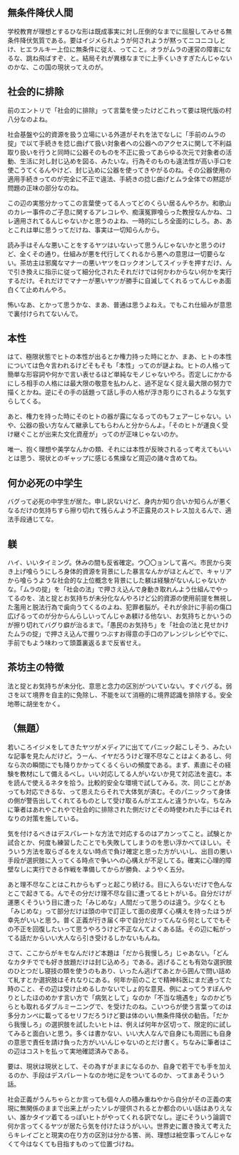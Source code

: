 ﻿## 無条件降伏人間

学校教育が理想とするひな形は既成事実に対し圧倒的なまでに屈服してみせる無条件降伏気質である。要はイジメられようが何されようが黙ってニコニコしとけ、ヒエラルキー上位に無条件に従え、ってこと。オラがムラの運営の障害になるな、跳ね飛ばすぞ、と。結局それが異様なまでに上手くいきすぎたんじゃないのかな、この国の現状ってえのが。


## 社会的に排除

前のエントリで「社会的に排除」って言葉を使ったけどこれって要は現代版の村八分なのよね。

社会基盤や公的資源を扱う立場にいる外道がそれを法でなしに「手前のムラの掟」で以て手続きを捻じ曲げて扱い対象者への公器へのアクセスに関して不利益取り扱いを行うと同時に公器そのものを不正に扱ってあらゆる次元で対象者の活動、生活に対し封じ込めを図る、みたいな。行為そのものも違法性が高い手口を使こうてくるんやけど、封じ込めに公器を使ってきやがるのね。その公器使用の適用手続きってのが完全に不正で違法、手続きの捻じ曲げとムラ全体での黙認が問題の正味の部分なのね。

この辺の実態分かってこの言葉使ってる人ってどのくらい居るんやろか。和歌山のカレー事件のご子息に関するアレコレや、痴漢冤罪喰らった教授なんかね、コレ適用されてるんじゃないかと思うのよね、一時的にしろ全面的にしろ。あ、あとこれは単に思うってだけね、事実は一切知らんから。

読み手はそんな悪いことをするヤツはいないって思うんじゃないかと思うのけど、全くその通り。仕組みが悪を代行してくれるから悪への意思は一切要らない。茶坊主は邪魔なマナーの悪いヤツをロックオンしてスイッチを押すだけ、んで引き換えに指示に従って細分化されたそれだけでは何かわからない何かを実行するだけ。それだけでマナーが悪いヤツが勝手に自滅してくれるってんじゃあ面白くて止めれんやろ。

怖いなあ、とかって思うかな、まあ、普通は思うよねえ。でもこれ仕組みが意思で裏付けられてないんで。


## 本性

はて、極限状態でヒトの本性が出るとか権力持った時にとか、まあ、ヒトの本性については色々言われるけどそもそも「本性」ってのが謎よね。ヒトの人格って簡単な形容詞や何かで言い表せるほど単純なモノじゃないやろ。否定しにかかるにしろ相手の人格には最大限の敬意を払わんと、過不足なく捉え最大限の努力で描くとかね。逆にその手の話題って話し手の人格が浮き彫りにされるような気すらしてくる。

あと、権力を持った時にそのヒトの器が露になるってのもフェアーじゃない。いや、公器の扱い方なんて継承してもらわんと分からんよ。「そのヒトが運良く受け継ぐことが出来た文化資産が」ってのが正味じゃないのか。

唯一、抱く理想や美学なんかの類、それには本性が反映されるって考えてもいいとは思う、現状とのギャップに感じる焦燥など周辺の諸々含めてね。


## 何か必死の中学生

バグって必死の中学生が居た。申し訳ないけど、身内か知り合いか知らんが悪くなるだけの気持ちすら擦り切れて残らんよう不正露見のストレス加えるんで、適法手段通じてな。


## 躾

ハイ、いいタイミング。休みの間も反省確定。ウ〇〇ョンして喜べ。市民から突き上げ喰らうにしろ身体的資源を背景にした暴言なんかがほとんどで、キャリアから喰らうような社会的な上位概念を背景にした躾は経験がないんじゃないかな。「ムラの掟」を「社会の法」で押さえ込んで身動き取れんよう仕組んでやってるのを、法と掟とお気持ちが未分化なんやろけど公的資源の使用前提を無視した濫用と脱法行為で歯向うてくるのよね、犯罪者脳が。それが余計に手前の傷口広げるってのが分からんらしいってんじゃあ躾ける他ない、お気持ちとかいうのが擦り切れてバグり癖が治るまで。「愚民のお気持ち」を「社会の法と見せかけたムラの掟」で押さえ込んで握りつぶすお得意の手口のアレンジレシピやでに、手前でもよう味わって頭蓋裏返るまで反省せえ。


## 茶坊主の特徴

法と掟とお気持ちが未分化、意思と念力の区別がついていない。すぐバグる。弱さを以て境界を自主的に免除し、不能を以て消極的に境界認識を排除する。安全地帯に胡坐をかく。


## （無題）

若いころイジメをしてきたヤツがメディアに出ててパニック起こしそう、みたいな記事を見たんだけど。うーん、イヤだろうけど理不尽なことはよくあるし、何なら次の瞬間にでも降りかかってくるくらいの頻度である。まず、素直にその経験を教材にして備えるべし。いい対応してる人がいないか見て対応法を盗む。本を読んで使えるネタを拾う。比較的安全な環境で試してみる。次、同じことがあっても対応できるな、って思えたらそれで大体気が済む。そのパニックって身体の側が警告出してくれてるものとして受け取るんがエエんと違うかいな。ちなみに筆者はあれやこれやで社会的に排除された側だけどその時使われた手にはそれなりの対策を施している。

気を付けるべきはデスパレートな方法で対応するのはアカンってこと。試験とか試合とか、何度も練習したことでも失敗してしまうのを思い浮かべてほしい。そういう方法を取らざるをえない時点で負け確定と思った方がいいし、出目の悪い手段が選択肢に入ってくる時点で争いへの心構えが不足してる。確実に心理的障壁なしに実行できる作戦を準備してからが勝負、ようやく五分。

あと理不尽なことはこれからもずっと起こり続ける。目に入らないだけで色んなとこで起きてる。んでその分だけ理不尽な目に遭ってるヒトがいる。自分だけが運悪くそういう目に遭った「みじめな」人間だって思うのは違う。少なくとも「みじめな」って部分だけは頭の中で訂正して面の皮厚く心構えを持ったほうが幸先がいいと思う。普く正義が行き届く中で自分だけってんなら何としてでもその不正を回復したいって思うやろうけど不正なんてよくある話。その辺に転がってる話だからいい大人なら引き受けるしかないもんね。

さて、ここからがキモなんだけど本題は「だから我慢しろ」じゃあない。「どんなカタチででも好き放題だけは封じ込めろ」である。逃げることも有効な選択肢のひとつだし寝技の類を使うのもあり、いったん逃げてあとから囲んで問い詰めて糺すとか選択肢はそれなりにある。何年か前のことで精神科医にまだ通ってた時のこと、その辺は受け止めるしかないでしょ的な意見、例によってうすぼんやりとしたほのめかす言い方で「病気として」なのか「不当な境遇を」なのかどちらとも取れるダブルミーニングで、を受けたのね。こいつらが使う言葉ってのは多分カンペに載ってるセリフだろうけど要は体のいい無条件降伏の勧告。「だから我慢しろ」の選択肢を試したいヒトは、例えば何年か区切って、限定的に試してみると面白いと思う。多くは書かない、いい大人なんで自身にも周囲にも自身の意思で責任を請け負った方がいいんじゃないのとだけ書く。ちなみに筆者はこの辺はコストを払って実地確認済みである。

要は、現状は現状として、その為すがままになるのか、自身で若干でも手を加えるのか、手段はデスパレートなのか地に足をついてるのか、ってまあそういう話。

社会正義がうんちゃらとか言っても個々人の積み重ねやから自分がその正義の実現に無関係のままで出来上がったソレが提供されるとか都合のいい話はありえない、誰かタイツ着てるっぽいヒトがやってくれる訳でなし。逆にそういう論調で何か言ってくるヤツが居たら気を付けたほうがいい。世界史に置き換えて考えたらキレイごとと現実の在り方の区別は分かる筈、尚、理想は絵空事ってんじゃなくて今はなくても目指すものって位置づけね。
